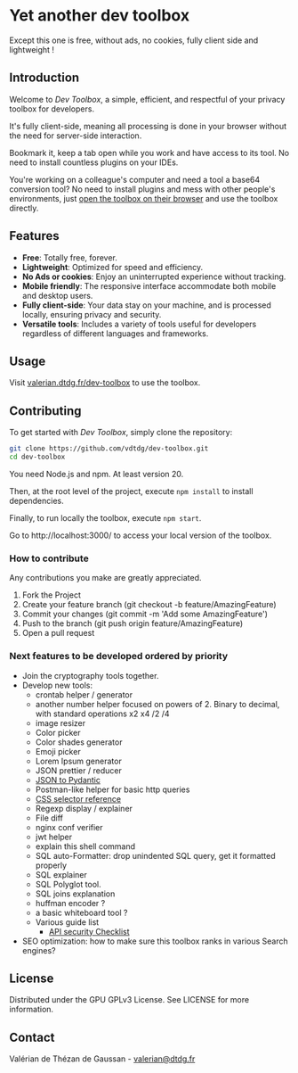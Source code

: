 # Yet another dev toolbox

Except this one is free, without ads, no cookies, fully client side and lightweight !

## Introduction

Welcome to _Dev Toolbox_, a simple, efficient, and respectful of your privacy toolbox for developers.

It's fully client-side, meaning all processing is done in your browser without the need for server-side interaction.

Bookmark it, keep a tab open while you work and have access to its tool. No need to install countless plugins on your
IDEs.

You're working on a colleague's computer and need a tool a base64 conversion tool? No need to install plugins and mess
with other people's environments, just [open the toolbox on their browser](https://valerian.dtdg.fr/dev-toolbox) and use
the toolbox directly.

## Features

- **Free**: Totally free, forever.
- **Lightweight**: Optimized for speed and efficiency.
- **No Ads or cookies**: Enjoy an uninterrupted experience without tracking.
- **Mobile friendly**: The responsive interface accommodate both mobile and desktop users.
- **Fully client-side**: Your data stay on your machine, and is processed locally, ensuring privacy and security.
- **Versatile tools**: Includes a variety of tools useful for developers regardless of different languages and
  frameworks.

## Usage

Visit [valerian.dtdg.fr/dev-toolbox](https://valerian.dtdg.fr/dev-toolbox) to use the toolbox.

## Contributing

To get started with _Dev Toolbox_, simply clone the repository:

```bash
git clone https://github.com/vdtdg/dev-toolbox.git
cd dev-toolbox
```

You need Node.js and npm. At least version 20.

Then, at the root level of the project, execute `npm install` to install dependencies.

Finally, to run locally the toolbox, execute `npm start`.

Go to http://localhost:3000/ to access your local version of the toolbox.

### How to contribute

Any contributions you make are greatly appreciated.

1. Fork the Project
2. Create your feature branch (git checkout -b feature/AmazingFeature)
3. Commit your changes (git commit -m 'Add some AmazingFeature')
4. Push to the branch (git push origin feature/AmazingFeature)
5. Open a pull request

### Next features to be developed ordered by priority

- Join the cryptography tools together.
- Develop new tools:
    - crontab helper / generator
    - another number helper focused on powers of 2. Binary to decimal, with standard operations x2 x4 /2 /4
    - image resizer
    - Color picker
    - Color shades generator
    - Emoji picker
    - Lorem Ipsum generator
    - JSON prettier / reducer
    - [JSON to Pydantic](https://jsontopydantic.com/)
    - Postman-like helper for basic http queries
    - [CSS selector reference](https://www.w3schools.com/cssref/css_selectors.php)
    - Regexp display / explainer
    - File diff
    - nginx conf verifier
    - jwt helper
    - explain this shell command
    - SQL auto-Formatter: drop unindented SQL query, get it formatted properly
    - SQL explainer
    - SQL Polyglot tool.
    - SQL joins explanation
    - huffman encoder ?
    - a basic whiteboard tool ?
    - Various guide list
        - [API security Checklist](https://github.com/shieldfy/API-Security-Checklist/blob/master/README.md?source=post_page-----78fd25dac4df--------------------------------)
- SEO optimization: how to make sure this toolbox ranks in various Search engines?

## License

Distributed under the GPU GPLv3 License. See LICENSE for more information.

## Contact

Valérian de Thézan de Gaussan - [valerian@dtdg.fr](mailto:valerian@dtdg.fr)

